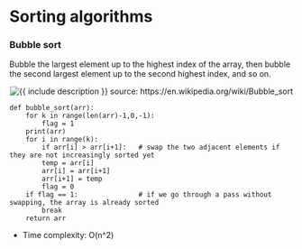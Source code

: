 # Sorting algorithms

### Bubble sort
Bubble the largest element up to the highest index of the array, then bubble the second largest element up to the second highest index, and so on.

<p align="center">
  <img src="https://upload.wikimedia.org/wikipedia/commons/c/c8/Bubble-sort-example-300px.gif" alt="{{ include description }}">
  source: https://en.wikipedia.org/wiki/Bubble_sort
</p>


```
def bubble_sort(arr):
    for k in range(len(arr)-1,0,-1):       
        flag = 1   
	print(arr)
	for i in range(k):
	    if arr[i] > arr[i+1]:   # swap the two adjacent elements if they are not increasingly sorted yet
	    temp = arr[i]
	    arr[i] = arr[i+1]
	    arr[i+1] = temp
	    flag = 0
	if flag == 1:               # if we go through a pass without swapping, the array is already sorted
	    break
	return arr
```
* Time complexity: O(n^2)
 

